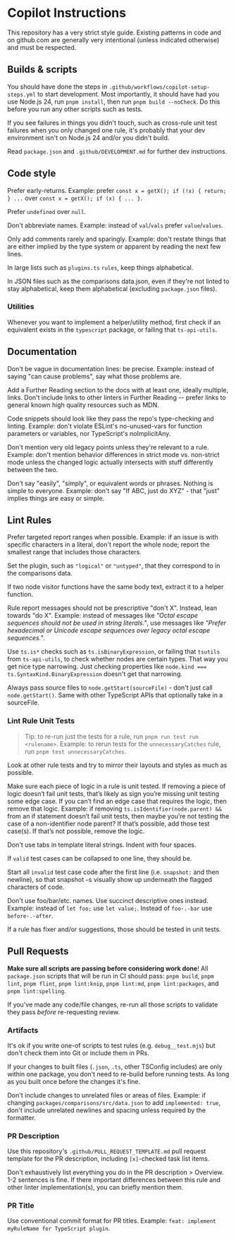 # Copilot Instructions

This repository has a very strict style guide.
Existing patterns in code and on github.com are generally very intentional (unless indicated otherwise) and must be respected.

## Builds & scripts

You should have done the steps in `.github/workflows/copilot-setup-steps.yml` to start development.
Most importantly, it should have had you use Node.js 24, run `pnpm install`, then run `pnpm build --noCheck`.
Do this before you run any other scripts such as tests.

If you see failures in things you didn't touch, such as cross-rule unit test failures when you only changed one rule, it's probably that your dev environment isn't on Node.js 24 and/or you didn't build.

Read `package.json` and `.github/DEVELOPMENT.md` for further dev instructions.

## Code style

Prefer early-returns.
Example: prefer `const x = getX(); if (!x) { return; } ...` over `const x = getX(); if (x) { ... }`.

Prefer `undefined` over `null`.

Don't abbreviate names.
Example: instead of `val`/`vals` prefer `value`/`values`.

Only add comments rarely and sparingly.
Example: don't restate things that are either implied by the type system or apparent by reading the next few lines.

In large lists such as `plugins.ts` `rules`, keep things alphabetical.

In JSON files such as the comparisons data.json, even if they're not linted to stay alphabetical, keep them alphabetical (excluding `package.json` files).

### Utilities

Whenever you want to implement a helper/utility method, first check if an equivalent exists in the `typescript` package, or failing that `ts-api-utils`.

## Documentation

Don't be vague in documentation lines: be precise.
Example: instead of saying "can cause problems", say what those problems are.

Add a Further Reading section to the docs with at least one, ideally multiple, links.
Don't include links to other linters in Further Reading -- prefer links to general known high quality resources such as MDN.

Code snippets should look like they pass the repo's type-checking and linting.
Example: don't violate ESLint's no-unused-vars for function parameters or variables, nor TypeScript's noImplicitAny.

Don't mention very old legacy points unless they're relevant to a rule.
Example: don't mention behavior differences in strict mode vs. non-strict mode unless the changed logic actually intersects with stuff differently between the two.

Don't say "easily", "simply", or equivalent words or phrases.
Nothing is simple to everyone.
Example: don't say "If ABC, just do XYZ" - that "just" implies things are easy or simple.

## Lint Rules

Prefer targeted report ranges when possible.
Example: if an issue is with specific characters in a literal, don't report the whole node; report the smallest range that includes those characters.

Set the plugin, such as `"logical"` or `"untyped"`, that they correspond to in the comparisons data.

If two node visitor functions have the same body text, extract it to a helper function.

Rule report messages should not be prescriptive "don't X".
Instead, lean towards "do X".
Example: instead of messages like _"Octal escape sequences should not be used in string literals."_, use messages like _"Prefer hexadecimal or Unicode escape sequences over legacy octal escape sequences."_.

Use `ts.is*` checks such as `ts.isBinaryExpression`, or failing that `tsutils` from `ts-api-utils`, to check whether nodes are certain types.
That way you get nice type narrowing.
Just checking properties like `node.kind === ts.SyntaxKind.BinaryExpression` doesn't get that narrowing.

Always pass source files to `node.getStart(sourceFile)` - don't just call `node.getStart()`.
Same with other TypeScript APIs that optionally take in a sourceFile.

### Lint Rule Unit Tests

> Tip: to re-run just the tests for a rule, run `pnpm run test run <rulename>`.
> Example: to rerun tests for the `unnecessaryCatches` rule, run `pnpm test unnecessaryCatches`.

Look at other rule tests and try to mirror their layouts and styles as much as possible.

Make sure each piece of logic in a rule is unit tested.
If removing a piece of logic doesn’t fail unit tests, that’s likely as sign you’re missing unit testing some edge case.
If you can’t find an edge case that requires the logic, then remove that logic.
Example: if removing `ts.isIdentifier(node.parent) &&` from an if statement doesn’t fail unit tests, then maybe you’re not testing the case of a non-identifier node parent? If that’s possible, add those test case(s).
If that’s not possible, remove the logic.

Don't use tabs in template literal strings.
Indent with four spaces.

If `valid` test cases can be collapsed to one line, they should be.

Start all `invalid` test case code after the first line (i.e. `snapshot:` and then newline), so that snapshot `~`s visually show up underneath the flagged characters of code.

Don't use foo/bar/etc. names.
Use succinct descriptive ones instead.
Example: instead of `let foo;` use `let value;`.
Instead of `foo-.-bar` use `before-.-after`.

If a rule has fixer and/or suggestions, those should be tested in unit tests.

## Pull Requests

**Make sure all scripts are passing before considering work done**!
All `package.json` scripts that will be run in CI should pass: `pnpm build`, `pnpm lint`, `pnpm flint`, `pnpm lint:knip`, `pnpm lint:md`, `pnpm lint:packages`, and `pnpm lint:spelling`.

If you've made any code/file changes, re-run all those scripts to validate they pass _before_ re-requesting review.

### Artifacts

It's ok if you write one-of scripts to test rules (e.g. `debug__test.mjs`) but don't check them into Git or include them in PRs.

If your changes to built files (`.json`, `.ts`, other TSConfig includes) are only within one package, you don't need to re-build before running tests.
As long as you built once before the changes it's fine.

Don't include changes to unrelated files or areas of files.
Example: if changing `packages/comparisons/src/data.json` to add `implemented: true`, don't include unrelated newlines and spacing unless required by the formatter.

### PR Description

Use this repository's `.github/PULL_REQUEST_TEMPLATE.md` pull request template for the PR description, including `[x]`-checked task list items.

Don't exhaustively list everything you do in the PR description > Overview.
1-2 sentences is fine.
If there important differences between this rule and other linter implementation(s), you can briefly mention them.

### PR Title

Use conventional commit format for PR titles.
Example: `feat: implement myRuleName for TypeScript plugin`.
